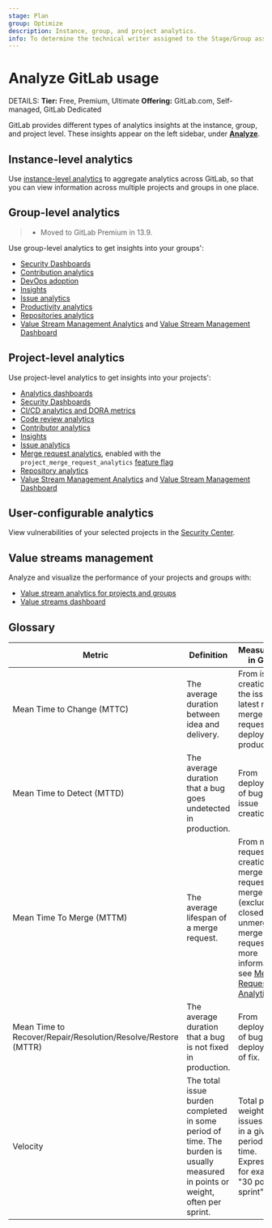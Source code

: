 ```yaml
---
stage: Plan
group: Optimize
description: Instance, group, and project analytics.
info: To determine the technical writer assigned to the Stage/Group associated with this page, see https://handbook.gitlab.com/handbook/product/ux/technical-writing/#assignments
---
```


# Analyze GitLab usage

DETAILS:
**Tier:** Free, Premium, Ultimate
**Offering:** GitLab.com, Self-managed, GitLab Dedicated

GitLab provides different types of analytics insights at the instance, group, and project level.
These insights appear on the left sidebar, under [**Analyze**](../project/settings/project_features_permissions.md#disable-project-analytics).

## Instance-level analytics

Use [instance-level analytics](../../administration/analytics/index.md) to aggregate analytics across GitLab,
so that you can view information across multiple projects and groups in one place.

## Group-level analytics

> - Moved to GitLab Premium in 13.9.

Use group-level analytics to get insights into your groups':

- [Security Dashboards](../application_security/security_dashboard/index.md)
- [Contribution analytics](../group/contribution_analytics/index.md)
- [DevOps adoption](../group/devops_adoption/index.md)
- [Insights](../project/insights/index.md)
- [Issue analytics](../group/issues_analytics/index.md)
- [Productivity analytics](productivity_analytics.md)
- [Repositories analytics](../group/repositories_analytics/index.md)
- [Value Stream Management Analytics](../group/value_stream_analytics/index.md) and [Value Stream Management Dashboard](value_streams_dashboard.md)

## Project-level analytics

Use project-level analytics to get insights into your projects':

- [Analytics dashboards](analytics_dashboards.md)
- [Security Dashboards](../application_security/security_dashboard/index.md)
- [CI/CD analytics and DORA metrics](ci_cd_analytics.md)
- [Code review analytics](code_review_analytics.md)
- [Contributor analytics](../../user/analytics/contributor_analytics.md)
- [Insights](../project/insights/index.md)
- [Issue analytics](../group/issues_analytics/index.md)
- [Merge request analytics](merge_request_analytics.md), enabled with the `project_merge_request_analytics`
  [feature flag](../../development/feature_flags/index.md#enabling-a-feature-flag-locally-in-development)
- [Repository analytics](repository_analytics.md)
- [Value Stream Management Analytics](../group/value_stream_analytics/index.md) and [Value Stream Management Dashboard](value_streams_dashboard.md)

## User-configurable analytics

View vulnerabilities of your selected projects in the [Security Center](../application_security/security_dashboard/index.md#security-center).

## Value streams management

Analyze and visualize the performance of your projects and groups with:

- [Value stream analytics for projects and groups](../group/value_stream_analytics/index.md)
- [Value streams dashboard](value_streams_dashboard.md)

## Glossary

| Metric | Definition | Measurement in GitLab |
| ------ | ---------- | --------------------- |
| Mean Time to Change (MTTC) | The average duration between idea and delivery. | From issue creation to the issue's latest related merge request's deployment to production. |
| Mean Time to Detect (MTTD) | The average duration that a bug goes undetected in production. | From deployment of bug to issue creation. |
| Mean Time To Merge (MTTM) | The average lifespan of a merge request. | From merge request creation to merge request merge (excluding closed and unmerged merge requests). For more information, see [Merge Request Analytics](merge_request_analytics.md). |
| Mean Time to Recover/Repair/Resolution/Resolve/Restore (MTTR) | The average duration that a bug is not fixed in production. | From deployment of bug to deployment of fix. |
| Velocity | The total issue burden completed in some period of time. The burden is usually measured in points or weight, often per sprint. | Total points or weight of issues closed in a given period of time. Expressed as, for example, "30 points per sprint". |
